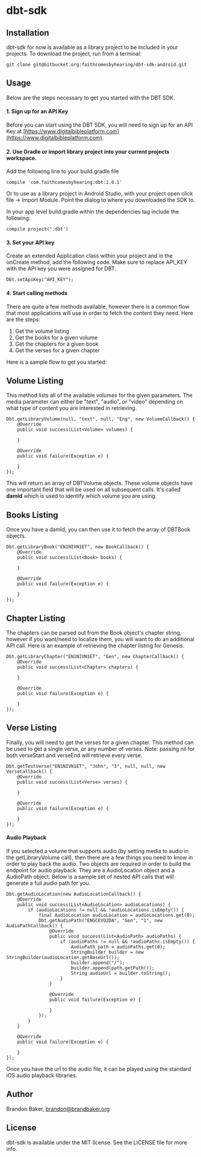 # dbt-sdk

## Installation

dbt-sdk for now is available as a library project to be included in your projects.  To download the project, run from a terminal:

```
git clone git@bitbucket.org:faithcomesbyhearing/dbt-sdk-android.git
```

## Usage

Below are the steps necessary to get you started with the DBT SDK.

#### 1. Sign up for an API Key

Before you can start using the DBT SDK, you will need to sign up for an API Key at [https://www.digitalbibleplatform.com](https://www.digitalbibleplatform.com).  

#### 2. Use Gradle or import library project into your current projects workspace.

Add the following line to your build.gradle file

```
compile 'com.faithcomesbyhearing:dbt:1.0.1'
```

Or to use as a library project in Android Studio, with your project open click file -> Import Module.  Point the dialog to where you downloaded the SDK to.

In your app level build.gradle within the dependencies tag include the following:

```
compile project(':dbt')
```

#### 3. Set your API key

Create an extended Application class within your project and in the onCreate method, add the following code. Make sure to replace API_KEY with the API key you were assigned for DBT.

```
Dbt.setApiKey("API_KEY");
```

#### 4. Start calling methods

There are quite a few methods available, however there is a common flow that most applications will use in order to fetch the content they need.  Here are the steps:

1. Get the volume listing
2. Get the books for a given volume
3. Get the chapters for a given book
4. Get the verses for a given chapter

Here is a sample flow to get you started:

## Volume Listing

This method lists all of the available volumes for the given parameters.  The media parameter can either be "text", "audio", or "video" depending on what type of content you are interested in retrieving. 

```
Dbt.getLibraryVolume(null, "text", null, "Eng", new VolumeCallback() {
    @Override
    public void success(List<Volume> volumes) {

    }

    @Override
    public void failure(Exception e) {

    }
});
```

This will return an array of DBTVolume objects.  These volume objects have one important field that will be used on all subsequent calls. It's called **damId** which is used to identify which volume you are using.

## Books Listing

Once you have a damId, you can then use it to fetch the array of DBTBook objects.

```
Dbt.getLibraryBook("EN1NIVN1ET", new BookCallback() {
    @Override
    public void success(List<Book> books) {

    }

    @Override
    public void failure(Exception e) {

    }
});
```

## Chapter Listing

The chapters can be parsed out from the Book object's chapter string, however if you want/need to localize them, you will want to do an additional API call.  Here is an example of retrieving the chapter listing for Genesis.

```
Dbt.getLibraryChapter("EN1NIVN1ET", "Gen", new ChapterCallback() {
    @Override
    public void success(List<Chapter> chapters) {

    }

    @Override
    public void failure(Exception e) {

    }
});
```

## Verse Listing

Finally, you will need to get the verses for a given chapter. This method can be used to get a single verse, or any number of verses. Note: passing nil for both verseStart and verseEnd will retrieve every verse.

```
Dbt.getTextVerse("EN1NIVN1ET", "John", "3", null, null, new VerseCallback() {
    @Override
    public void success(List<Verse> verses) {

    }

    @Override
    public void failure(Exception e) {

    }
});
``` 

#### Audio Playback

If you selected a volume that supports audio (by setting media to audio in the getLibraryVolume call), then there are a few things you need to know in order to play back the audio.  Two objects are required in order to build the endpoint for audio playback.  They are a AudioLocation object and a AudioPath object.   Below is a sample set of nested API calls that will generate a full audio path for you.

```
Dbt.getAudioLocation(new AudioLocationCallback() {
    @Override
    public void success(List<AudioLocation> audioLocations) {
        if (audioLocations != null && !audioLocations.isEmpty()) {
            final AudioLocation audioLocation = audioLocations.get(0);
            Dbt.getAudioPath("ENGCEVO2DA", "Gen", "1", new AudioPathCallback() {
                @Override
                public void success(List<AudioPath> audioPaths) {
                    if (audioPaths != null && !audioPaths.isEmpty()) {
                        AudioPath path = audioPaths.get(0);
                        StringBuilder builder = new StringBuilder(audioLocation.getBaseUrl());
                        builder.append("/");
                        builder.append(path.getPath());
                        String audioUrl = builder.toString();
                    } 
                }

                @Override
                public void failure(Exception e) {

                }
            });
        }
    }

    @Override
    public void failure(Exception e) {

    }
});
```				

Once you have the url to the audio file, it can be played using the standard iOS audio playback libraries. 

## Author

Brandon Baker, brandon@brandbaker.org

## License

dbt-sdk is available under the MIT license. See the LICENSE file for more info.